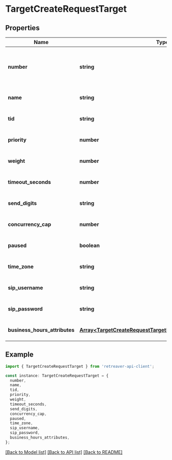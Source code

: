 # TargetCreateRequestTarget

## Properties

| Name                          | Type                                                                                                                               | Description                                     | Notes                             |
| ----------------------------- | ---------------------------------------------------------------------------------------------------------------------------------- | ----------------------------------------------- | --------------------------------- |
| **number**                    | **string**                                                                                                                         | Phone number (E.164) or SIP endpoint (required) | [default to undefined]            |
| **name**                      | **string**                                                                                                                         |                                                 | [optional] [default to undefined] |
| **tid**                       | **string**                                                                                                                         |                                                 | [optional] [default to undefined] |
| **priority**                  | **number**                                                                                                                         |                                                 | [optional] [default to undefined] |
| **weight**                    | **number**                                                                                                                         |                                                 | [optional] [default to undefined] |
| **timeout_seconds**           | **number**                                                                                                                         |                                                 | [optional] [default to undefined] |
| **send_digits**               | **string**                                                                                                                         |                                                 | [optional] [default to undefined] |
| **concurrency_cap**           | **number**                                                                                                                         |                                                 | [optional] [default to undefined] |
| **paused**                    | **boolean**                                                                                                                        |                                                 | [optional] [default to undefined] |
| **time_zone**                 | **string**                                                                                                                         |                                                 | [optional] [default to undefined] |
| **sip_username**              | **string**                                                                                                                         |                                                 | [optional] [default to undefined] |
| **sip_password**              | **string**                                                                                                                         |                                                 | [optional] [default to undefined] |
| **business_hours_attributes** | [**Array&lt;TargetCreateRequestTargetBusinessHoursAttributesInner&gt;**](TargetCreateRequestTargetBusinessHoursAttributesInner.md) |                                                 | [optional] [default to undefined] |

## Example

```typescript
import { TargetCreateRequestTarget } from 'retreaver-api-client';

const instance: TargetCreateRequestTarget = {
  number,
  name,
  tid,
  priority,
  weight,
  timeout_seconds,
  send_digits,
  concurrency_cap,
  paused,
  time_zone,
  sip_username,
  sip_password,
  business_hours_attributes,
};
```

[[Back to Model list]](../README.md#documentation-for-models) [[Back to API list]](../README.md#documentation-for-api-endpoints) [[Back to README]](../README.md)
